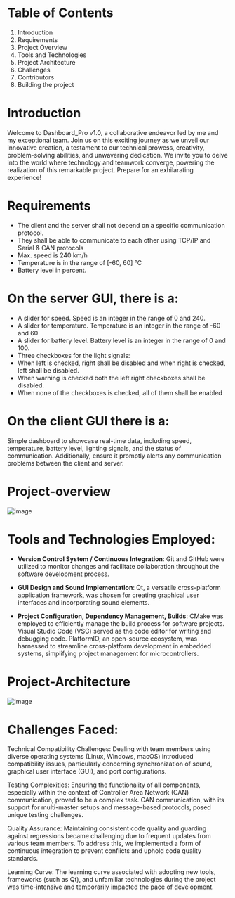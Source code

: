 # Table of Contents
1. Introduction
2. Requirements
3. Project Overview
4. Tools and Technologies
5. Project Architecture
6. Challenges
7. Contributors
8. Building the project

# Introduction
Welcome to Dashboard_Pro v1.0, a collaborative endeavor led by me and my exceptional team. Join us on this exciting journey as we unveil our innovative creation, a testament to our technical prowess, creativity, problem-solving abilities, and unwavering dedication. We invite you to delve into the world where technology and teamwork converge, powering the realization of this remarkable project. Prepare for an exhilarating experience!

# Requirements
- The client and the server shall not depend on a specific communication protocol.
- They shall be able to communicate to each other using TCP/IP and Serial & CAN protocols
- Max. speed is 240 km/h
- Temperature is in the range of [-60, 60] °C
- Battery level in percent.

# On the server GUI, there is a:
- A slider for speed. Speed is an integer in the range of 0 and 240.
- A slider for temperature. Temperature is an integer in the range of -60 and 60
- A slider for battery level. Battery level is an integer in the range of 0 and 100.
- Three checkboxes for the light signals:
- When left is checked, right shall be disabled and when right is checked, left shall be disabled.
- When warning is checked both the left.right checkboxes shall be disabled.
- When none of the checkboxes is checked, all of them shall be enabled

# On the client GUI there is a:
Simple dashboard to showcase real-time data, including speed, temperature, battery level, lighting signals, and the status of communication. Additionally, ensure it promptly alerts any communication problems between the client and server.

# Project-overview
![image](https://github.com/gabelegendary/Car_Dashboard_Project/assets/109476146/728ad4d3-1e2a-4abb-9a65-3870fb0f7238)

# Tools and Technologies Employed:

- **Version Control System / Continuous Integration**: Git and GitHub were utilized to monitor changes and facilitate collaboration throughout the software development process.

- **GUI Design and Sound Implementation**: Qt, a versatile cross-platform application framework, was chosen for creating graphical user interfaces and incorporating sound elements.

- **Project Configuration, Dependency Management, Builds**: CMake was employed to efficiently manage the build process for software projects. Visual Studio Code (VSC) served as the code editor for writing and debugging code. PlatformIO, an open-source ecosystem, was harnessed to streamline cross-platform development in embedded systems, simplifying project management for microcontrollers.

# Project-Architecture
![image](https://github.com/gabelegendary/Car_Dashboard_Project/assets/109476146/7fefb876-0178-448d-bef2-1ad9e540794f)

# Challenges Faced:

Technical Compatibility Challenges: Dealing with team members using diverse operating systems (Linux, Windows, macOS) introduced compatibility issues, particularly concerning synchronization of sound, graphical user interface (GUI), and port configurations.

Testing Complexities: Ensuring the functionality of all components, especially within the context of Controller Area Network (CAN) communication, proved to be a complex task. CAN communication, with its support for multi-master setups and message-based protocols, posed unique testing challenges.

Quality Assurance: Maintaining consistent code quality and guarding against regressions became challenging due to frequent updates from various team members. To address this, we implemented a form of continuous integration to prevent conflicts and uphold code quality standards.

Learning Curve: The learning curve associated with adopting new tools, frameworks (such as Qt), and unfamiliar technologies during the project was time-intensive and temporarily impacted the pace of development.

